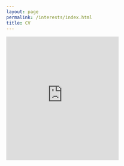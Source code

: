 ```yaml
---
layout: page
permalink: /interests/index.html
title: CV
---
```


<embed src="https://github.com/Kaimaoge/Kaimaoge.github.io/blob/master/files/CV.pdf" type="application/pdf" height="330px"/>

